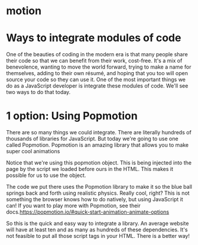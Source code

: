 # motion
# Ways to integrate modules of code
One of the beauties of coding in the modern era is that many people share their code so that we can benefit from their work, cost-free. It's a mix of benevolence, wanting to move the world forward, trying to make a name for themselves, adding to their own résumé, and hoping that you too will open source your code so they can use it. One of the most important things we do as a JavaScript developer is integrate these modules of code. We'll see two ways to do that today.
# 1 option: Using Popmotion
There are so many things we could integrate. There are literally hundreds of thousands of libraries for JavaScript. But today we're going to use one called Popmotion. Popmotion is an amazing library that allows you to make super cool animations

Notice that we're using this popmotion object. This is being injected into the page by the script we loaded before ours in the HTML. This makes it possible for us to use the object.

The code we put there uses the Popmotion library to make it so the blue ball springs back and forth using realistic physics. Really cool, right? This is not something the browser knows how to do natively, but using JavaScript it can! If you want to play more with Popmotion, see their docs.https://popmotion.io/#quick-start-animation-animate-options

So this is the quick and easy way to integrate a library. An average website will have at least ten and as many as hundreds of these dependencies. It's not feasible to put all those script tags in your HTML. There is a better way!
